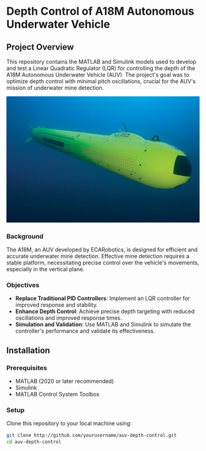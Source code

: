 # Depth Control of A18M Autonomous Underwater Vehicle

## Project Overview
This repository contains the MATLAB and Simulink models used to develop and test a Linear Quadratic Regulator (LQR) for controlling the depth of the A18M Autonomous Underwater Vehicle (AUV). The project's goal was to optimize depth control with minimal pitch oscillations, crucial for the AUV's mission of underwater mine detection.

![AUV Model](Plots/A-18%20AUV.png)

### Background
The A18M, an AUV developed by ECARobotics, is designed for efficient and accurate underwater mine detection. Effective mine detection requires a stable platform, necessitating precise control over the vehicle's movements, especially in the vertical plane.

### Objectives
- **Replace Traditional PID Controllers**: Implement an LQR controller for improved response and stability.
- **Enhance Depth Control**: Achieve precise depth targeting with reduced oscillations and improved response times.
- **Simulation and Validation**: Use MATLAB and Simulink to simulate the controller's performance and validate its effectiveness.

## Installation

### Prerequisites
- MATLAB (2020 or later recommended)
- Simulink
- MATLAB Control System Toolbox

### Setup
Clone this repository to your local machine using:
```bash
git clone http://github.com/yourusername/auv-depth-control.git
cd auv-depth-control


